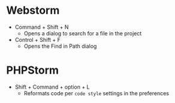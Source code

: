 # Webstorm
- Command + Shift + N
  - Opens a dialog to search for a file in the project
- Control + Shift + F
  - Opens the Find in Path dialog

# PHPStorm
- Shift + Command + option + L
  - Reformats code per `code style` settings in the preferences